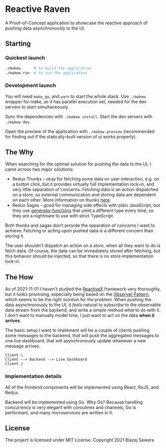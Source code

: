 # Reactive Raven

A Proof-of-Concept application to showcase the reactive approach of pushing
data asynchronously to the UI.


## Starting

### Quickest launch

```bash
./makew      # to build the application
./makew run  # to run the application
```

### Development launch

You will need `make`, `go`, and `yarn` to start the whole stack. Use `./makew`
wrapper for make, as it has parallel execution set, needed for the dev servers
to start simultaneously.

Sync the dependencies with `./makew install`. Start the dev servers with
`./makew dev`.

Open the preview of the application with `./makew preview` (recommended for
finding out if the statically-built version of ui works properly).


## The Why

When searching for the optimal solution for pushing the data to the UI, I came
across two major solutions:
- Redux Thunks - okay for fetching some data on user interaction, e.g. on a
  button click, but it provides virtually full implementation lock-in, and
  very little separation of concerns. Fetching data is an action dispatched on
  a store, so external communication and storing data are dependent on each
  other. More information on thunks
  [here](https://redux.js.org/usage/writing-logic-thunks).
- Redux Sagas - good for managing side effects with plain JavaScript, but they
  use [generator functions](https://developer.mozilla.org/en-US/docs/Web/JavaScript/Reference/Statements/function*)
  that yield a different type every time, so they are a nightmare to use with
  strict TypeScript.

Both thunks and sagas don't provide the separation of concerns I want to
achieve. Fetching or acting upon pushed data is a different concern than
storing it.

The user shouldn't dispatch an action on a _store_, when all they want to do
is fetch data. Of course, the data can be immediately stored after fetching,
but this behavior should be injected, so that there is no store implementation
lock-in.


## The How

As of 2021-11-01 I haven't studied the [ReactiveX](http://reactivex.io/)
framework very thoroughly, but it looks promising, especially being based on
the [Observer Pattern](https://en.wikipedia.org/wiki/Observer_pattern), which
seems to be the right solution for the problem. When pushing the data
asynchronously to the UI, it _feels_ natural to subscribe to the observable
data stream from the backend, and write a simple method what to do with it. I
don't want to manually model time, I just want to act on the data **when it
arrives**.

The basic setup I want to implement will be a couple of clients pushing some
messages to the backend, that will push the aggregated messages to one live
dashboard, that will asynchronously update whenever a new message arrives.

```
Client \
Client --> Backend --> Live Dashboard
Client /
```


### Implementation details

All of the frontend components will be implemented using React, RxJS, and Redux.

Backend will be implemented using Go. Why Go? Because handling concurrency is
very elegant with coroutines and channels, Go is performant, and many
microservices are written in it.


## License

The project is licensed under MIT License. Copyright 2021 Blazej Sewera
